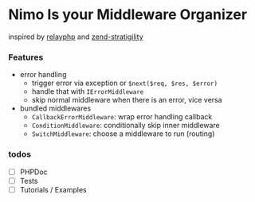 Nimo Is your Middleware Organizer
=================================

inspired by [relayphp](https://github.com/relayphp/Relay.Relay) and [zend-stratigility](https://github.com/zendframework/zend-stratigility) 

### Features

+ error handling
  + trigger error via exception or `$next($req, $res, $error)`
  + handle that with `IErrorMiddleware`
  + skip normal middleware when there is an error, vice versa
+ bundled middlewares
  + `CallbackErrorMiddleware`: wrap error handling callback
  + `ConditionMiddleware`: conditionally skip inner middleware
  + `SwitchMiddleware`: choose a middleware to run (routing)

### todos

+ [ ] PHPDoc
+ [ ] Tests
+ [ ] Tutorials / Examples
